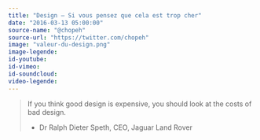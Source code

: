 ```yaml
---
title: "Design – Si vous pensez que cela est trop cher"
date: "2016-03-13 05:00:00"
source-name: "@chopeh"
source-url: "https://twitter.com/chopeh"
image: "valeur-du-design.png"
image-legende:
id-youtube:
id-vimeo:
id-soundcloud:
video-legende:
---
```

> If you think good design is expensive, you should look at the costs of bad design.
> - Dr Ralph Dieter Speth, CEO, Jaguar Land Rover
